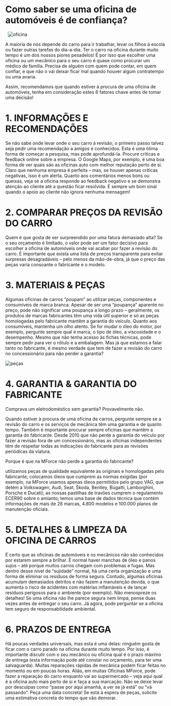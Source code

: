 # Como saber se uma oficina de automóveis é de confiança?
&nbsp;
![oficina](https://www.oficinasmforce.pt/uploads/subcanais2/inspecao_destaque.jpg)

A maioria de nós depende do carro para ir trabalhar, levar os filhos à escola ou fazer outras tarefas do dia-a-dia. Ter o carro na oficina durante muito tempo é um dos nossos piores pesadelos! É por isso que escolher uma oficina ou um mecânico para o seu carro é quase como procurar um médico de família. Precisa de alguém com quem pode contar, em quem confiar, e que não o vai deixar ficar mal quando houver algum contratempo ou uma avaria. 

Assim, recomendamos que quando estiver à procura de uma oficina de automóveis, tenha em consideração estes 6 fatores chave antes de tomar uma decisão! 

# 1. INFORMAÇÕES E RECOMENDAÇÕES
Se não sabe onde levar onde o seu carro à revisão, o primeiro passo talvez seja pedir uma recomendação a amigos e conhecidos. Esta é uma ótima forma de começar a pesquisa, mas pode aprofundá-la. Procure críticas e feedback online sobre a empresa. O Google Maps, por exemplo, é uma boa forma de ver quais são as oficinas auto com melhor reputação perto de si. Claro que nenhuma empresa é perfeita – mas, se houver apenas críticas negativas, isso é um alerta. Quanto aos comentários menos bons ou queixas, veja se a oficina responde ao feedback negativo e se demonstra atenção ao cliente até a questão ficar resolvida. É sempre um bom sinal quando o apoio ao cliente não ignora nenhuma mensagem! 

# 2. COMPARAR PREÇOS DA REVISÃO DO CARRO
Quem é que gosta de ser surpreendido por uma fatura demasiado alta? Se o seu orçamento é limitado, o valor pode ser um fator decisivo para escolher a oficina de automóveis onde vai acabar por fazer a revisão do carro. É importante que exista uma lista de preços transparente para evitar surpresas desagradáveis – pelo menos da mão-de-obra, já que o preço das peças varia consoante o fabricante e o modelo. 

# 3. MATERIAIS & PEÇAS
Algumas oficinas de carros “poupam” ao utilizar peças, componentes e consumíveis de marca branca. Apesar de ser uma “poupança” aparente no preço, pode não significar uma poupança a longo prazo – geralmente, os produtos de marcas fabricantes têm uma vida útil superior e só as peças homologadas pelo fabricante mantêm a garantia do veículo. Quanto aos consumíveis, mantenha um olho atento. Se for mudar o óleo do motor, por exemplo, pergunte sempre qual é marca, o tipo de óleo, a viscosidade e o desempenho. Mesmo que não tenha acesso às fichas técnicas, pode sempre pedir para ver o rótulo e a embalagem. Mas já que estamos a falar tanto no fabricante, é mesmo verdade que tem de fazer a revisão do carro no concessionário para não perder a garantia?

![peças](https://www.oficinasmforce.pt/uploads/subcanais2_conteudos/dfgfdg.jpg)

# 4. GARANTIA & GARANTIA DO FABRICANTE
Comprava um eletrodoméstico sem garantia? Provavelmente não.

Quando estiver à procura de uma oficina de carros, pergunte sempre se a revisão do carro e os serviços de mecânica têm uma garantia e de quanto tempo. Também é importante procurar sempre oficinas que mantêm a garantia do fabricante. Desde 2010 que não perde a garantia do veículo por fazer a revisão fora de um concessionário, mas as oficinas independentes têm de respeitar todas as indicações do fabricante para as revisões periódicas da viatura.
 
Porque é que na MForce não perde a garantia do fabricante?

utilizamos peças de qualidade equivalente às originais e homologadas pelo fabricante;
colocamos óleos que cumprem as normas exigidas (por exemplo, na MForce usamos apenas óleos permitidos pelo grupo VAG, que detém a Volkswagen, Audi, Seat, Škoda, Bentley, Bugatti, Lamborghini, Porsche e Ducati);
as nossas pastilhas de travões cumprem o regulamento ECER90 sobre o amianto;
temos uma base de dados técnica que contém informações de mais de 28 marcas, 4.800 modelos e 100.000 planos de manutenção oficiais.  
 
# 5. DETALHES & LIMPEZA DA OFICINA DE CARROS
É certo que as oficinas de automóveis e os mecânicos não são conhecidos por estarem sempre a brilhar. É normal haver manchas de óleo e panos sujos – até porque muitos carros chegam com problemas e fugas. Mas dentro desse nível de “sujidade” normal, há uma certa organização e uma forma de eliminar os resíduos de forma segura. Contudo, algumas oficinas acumulam demasiados detritos e não fazem a manutenção devida, o que aumenta o risco de acidentes com matérias inflamáveis e de lançar resíduos perigosos para o ambiente (por exemplo). Não menospreze os detalhes! Se uma oficina não lhe parece segura nem limpa, pense duas vezes antes de entregar o seu carro. Já agora, pode perguntar se a oficina tem seguro de responsabilidade ambiental.  

# 6. PRAZOS DE ENTREGA
Há poucas verdades universais, mas esta é uma delas: ninguém gosta de ficar com o carro parado na oficina durante muito tempo. Por isso, é importante discutir com o seu mecânico ou oficina qual é o prazo máximo de entrega (esta informação pode até constar no orçamento, para ter uma salvaguarda). Muitas reparações rápidas de mecânica podem ficar feitas no momento ou em poucas horas. Aliás, em muitas Oficinas MForce, pode fazer a reparação do carro enquanto vai ao supermercado – veja aqui qual é a oficina auto mais perto de si e faça a sua marcação. Não se deixe levar por desculpas como “passe por aqui amanhã, a ver se já está” ou “vá passando”. Peça uma data concreta! Se está à espera de peças, solicite uma estimativa concreta do tempo que vão demorar.